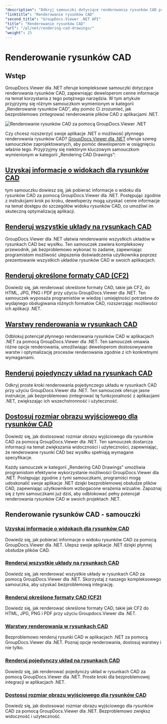 ```yaml
---
"description": "Odkryj samouczki dotyczące renderowania rysunków CAD przy użyciu GroupDocs.Viewer dla .NET. Naucz się ulepszać aplikacje .NET dzięki bezproblemowej obsłudze plików CAD."
"linktitle": "Renderowanie rysunków CAD"
"second_title": "GroupDocs.Viewer .NET API"
"title": "Renderowanie rysunków CAD"
"url": "/pl/net/rendering-cad-drawings/"
"weight": 25
---
```


# Renderowanie rysunków CAD


## Wstęp

GroupDocs.Viewer dla .NET oferuje kompleksowe samouczki dotyczące renderowania rysunków CAD, zapewniając deweloperom cenne informacje na temat korzystania z tego potężnego narzędzia. W tym artykule przyjrzymy się różnym samouczkom wymienionym w kategorii „Renderowanie rysunków CAD”, aby pomóc Ci zrozumieć, jak bezproblemowo zintegrować renderowanie plików CAD z aplikacjami .NET.

![Renderowanie rysunków CAD za pomocą GroupDocs.Viewer .NET](/viewer/rendering-cad-drawings/image.png)

Czy chcesz rozszerzyć swoje aplikacje .NET o możliwość płynnego renderowania rysunków CAD? [GroupDocs.Viewer dla .NET](#) oferuje szereg samouczków zaprojektowanych, aby pomóc deweloperom w osiągnięciu właśnie tego. Przyjrzyjmy się niektórym kluczowym samouczkom wymienionym w kategorii „Rendering CAD Drawings”:

## [Uzyskaj informacje o widokach dla rysunków CAD](./get-view-info-cad-drawing/)
tym samouczku dowiesz się, jak pobierać informacje o widoku dla rysunków CAD za pomocą GroupDocs.Viewer dla .NET. Postępując zgodnie z instrukcjami krok po kroku, deweloperzy mogą uzyskać cenne informacje na temat dostępu do szczegółów widoku rysunków CAD, co umożliwi im skuteczną optymalizację aplikacji.

## [Renderuj wszystkie układy na rysunkach CAD](./render-all-layouts-cad/)
GroupDocs.Viewer dla .NET ułatwia renderowanie wszystkich układów w rysunkach CAD bez wysiłku. Ten samouczek zawiera kompleksowy przewodnik, jak bezproblemowo wykonać to zadanie, zapewniając programistom możliwość ulepszenia doświadczenia użytkownika poprzez prezentowanie wszystkich układów rysunków CAD w swoich aplikacjach.

## [Renderuj określone formaty CAD (CF2)](./render-specific-cad-formats/)
Dowiedz się, jak renderować określone formaty CAD, takie jak CF2, do HTML, JPG, PNG i PDF przy użyciu GroupDocs.Viewer dla .NET. Ten samouczek wyposaża programistów w wiedzę i umiejętności potrzebne do wydajnego obsługiwania różnych formatów CAD, rozszerzając możliwości ich aplikacji .NET.

## [Warstwy renderowania w rysunkach CAD](./render-layers-cad/)
Odblokuj potencjał płynnego renderowania rysunków CAD w aplikacjach .NET za pomocą GroupDocs.Viewer dla .NET. Ten samouczek omawia różne opcje renderowania, umożliwiając deweloperom dostosowywanie warstw i optymalizację procesów renderowania zgodnie z ich konkretnymi wymaganiami.

## [Renderuj pojedynczy układ na rysunkach CAD](./render-single-layout-cad/)
Odkryj proste kroki renderowania pojedynczego układu w rysunkach CAD przy użyciu GroupDocs.Viewer dla .NET. Ten samouczek oferuje jasne instrukcje, jak bezproblemowo zintegrować tę funkcjonalność z aplikacjami .NET, zwiększając ich wszechstronność i użyteczność.

## [Dostosuj rozmiar obrazu wyjściowego dla rysunków CAD](./adjust-output-image-size-cad/)
Dowiedz się, jak dostosować rozmiar obrazu wyjściowego dla rysunków CAD za pomocą GroupDocs.Viewer dla .NET. Ten samouczek dostarcza informacji na temat zwiększania widoczności i użyteczności, zapewniając, że renderowane rysunki CAD bez wysiłku spełniają wymagane specyfikacje.

Każdy samouczek w kategorii „Rendering CAD Drawings” umożliwia programistom efektywne wykorzystanie możliwości GroupDocs.Viewer dla .NET. Postępując zgodnie z tymi samouczkami, programiści mogą udoskonalić swoje aplikacje .NET dzięki bezproblemowej obsłudze plików CAD, zapewniając użytkownikom wzbogacone wrażenia wizualne. Zapoznaj się z tymi samouczkami już dziś, aby odblokować pełny potencjał renderowania rysunków CAD w swoich projektach .NET.

## Renderowanie rysunków CAD - samouczki
### [Uzyskaj informacje o widokach dla rysunków CAD](./get-view-info-cad-drawing/)
Dowiedz się, jak pobierać informacje o widoku rysunków CAD za pomocą GroupDocs.Viewer dla .NET. Ulepsz swoje aplikacje .NET dzięki płynnej obsłudze plików CAD.
### [Renderuj wszystkie układy na rysunkach CAD](./render-all-layouts-cad/)
Dowiedz się, jak renderować wszystkie układy w rysunkach CAD za pomocą GroupDocs.Viewer dla .NET. Skorzystaj z naszego kompleksowego samouczka, aby uzyskać bezproblemową integrację.
### [Renderuj określone formaty CAD (CF2)](./render-specific-cad-formats/)
Dowiedz się, jak renderować określone formaty CAD, takie jak CF2 do HTML, JPG, PNG i PDF przy użyciu Groupdocs.Viewer dla .NET.
### [Warstwy renderowania w rysunkach CAD](./render-layers-cad/)
Bezproblemowo renderuj rysunki CAD w aplikacjach .NET za pomocą GroupDocs.Viewer dla .NET. Poznaj opcje renderowania, dostosuj warstwy i nie tylko.
### [Renderuj pojedynczy układ na rysunkach CAD](./render-single-layout-cad/)
Dowiedz się, jak renderować pojedynczy układ w rysunkach CAD za pomocą GroupDocs.Viewer dla .NET. Proste kroki dla bezproblemowej integracji w aplikacjach .NET.
### [Dostosuj rozmiar obrazu wyjściowego dla rysunków CAD](./adjust-output-image-size-cad/)
Dowiedz się, jak dostosować rozmiar obrazu wyjściowego dla rysunków CAD za pomocą GroupDocs.Viewer dla .NET. Bezproblemowo zwiększ widoczność i użyteczność.